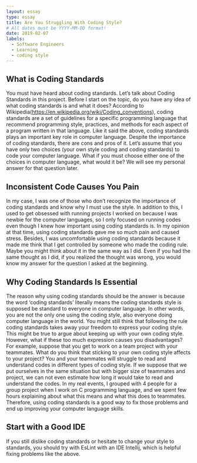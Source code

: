 ```yaml
---
layout: essay
type: essay
title: Are You Struggling With Coding Style?
# All dates must be YYYY-MM-DD format!
date: 2019-02-07
labels:
  - Software Engineers
  - Learning
  - coding style
---
```


## What is Coding Standards

You must have heard about coding standards.  Let’s talk about Coding Standards in this project. 
Before I start on the topic, do you have any idea of what coding standards is and what it does?
According to Wikipedia(https://en.wikipedia.org/wiki/Coding_conventions), 
coding standards are a set of guidelines for a specific programming language that recommend programming style, practices, 
and methods for each aspect of a program written in that language. 
Like it said the above, coding standards plays an important key role in computer language. 
Despite the importance of coding standards, there are cons and pros of it. 
Let’s assume that you have only two choices (your own style coding and coding standards) to code your computer language.
What if you must choose either one of the choices in computer language, what would it be? 
We will see my personal answer for that question later. 

## Inconsistent Code Causes You Pain

In my case, I was one of those who don’t recognize the importance of coding standards and know why I must use the style. 
In addition to this, I used to get obsessed with running projects I worked on because I was newbie for the computer languages, 
so I only focused on running codes even though I knew how important using coding standards is. 
In my opinion at that time, using coding standards gave me so much pain and caused stress. 
Besides, I was uncomfortable using coding standards because it made me think that I get controlled by someone who made the coding rule.
Maybe you might think about it in the same way as I did. 
Even if you had the same thought as I did, if you realized the thought was wrong, 
you would know my answer for the question I asked at the beginning. 

## Why Coding Standards Is Essential 

The reason why using coding standards should be the answer is 
because the word ‘coding standards’ literally means the coding standards style is supposed be standard to everyone in computer language.
In other words, you are not the only one using the coding style, also everyone doing computer language in the world. 
You might still think that following the rule coding standards takes away your freedom to express your coding style.
This might be true to argue about keeping up with your own coding style. 
However, what if these too much expression causes you disadvantages? 
For example, suppose that you get to work on a team project with your teammates. 
What do you think that sticking to your own coding style affects to your project? 
You and your teammates will struggle to read and understand codes in different types of coding style. 
If we suppose that we put ourselves in the same situation but with bigger size of teammates and project,
we can not even estimate how long it would take to read and understand the codes. 
In my real events, I grouped with 4 people for a group project when I work on C programming language, 
and we spent few hours explaining about what this means and what this does to teammates. 
Therefore, using coding standards is a good way to fix those problems and end up improving your computer language skills. 

## Start with a Good IDE 

If you still dislike coding standards or hesitate to change your style to standards, 
you should try with EsLint with an IDE Intellij, which is helpful fixing problems like the above. 
